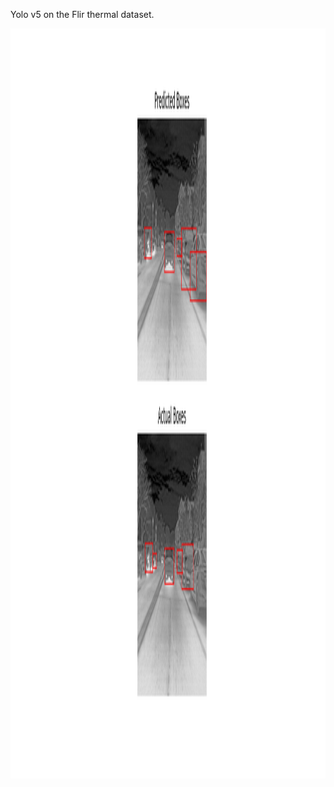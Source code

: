 Yolo v5 on the Flir thermal dataset.

<img src="./run_experiment/car_and_others/pred_pngs/result.png" width="2400" height="1200">
